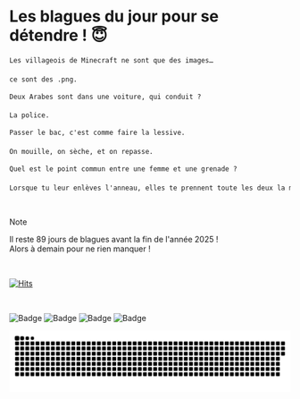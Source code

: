
<h1>Les blagues du jour pour se détendre ! 😇</h1>

```diff
Les villageois de Minecraft ne sont que des images…

ce sont des .png.
```

```diff
Deux Arabes sont dans une voiture, qui conduit ?

La police.
```

```diff
Passer le bac, c'est comme faire la lessive.

On mouille, on sèche, et on repasse.
```

```diff
Quel est le point commun entre une femme et une grenade ?

Lorsque tu leur enlèves l'anneau, elles te prennent toute les deux la moitié de la maison.
```

<br/>

> [!NOTE]
> Il reste 89 jours de blagues avant la fin de l'année 2025 ! <br/>
> Alors à demain pour ne rien manquer !

<br/>


[![Hits](https://hits.seeyoufarm.com/api/count/incr/badge.svg?url=https%3A%2F%2Fgithub.com%2FClems02%2Fhit-counter&count_bg=%23003E80&title_bg=%235C9FE1&icon=powershell.svg&icon_color=%23FFFFFF&title=Visite&edge_flat=false)](https://hits.seeyoufarm.com)


<br/>


![Badge](https://img.shields.io/badge/Last%20updated%20on-white?style=for-the-badge&logo=clockify)   ![Badge](https://img.shields.io/badge/04/10-white?style=for-the-badge) ![Badge](https://img.shields.io/badge/at-white?style=for-the-badge) ![Badge](https://img.shields.io/badge/03:03-white?style=for-the-badge)


<p align="center">
 <img width="1000" src="assets/github-snake.svg" alt="snake"/>
</p>
